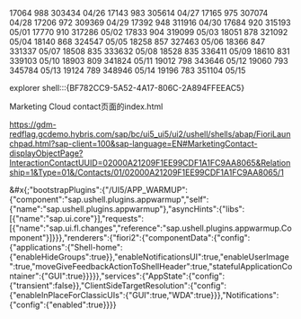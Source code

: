 
17064   988 303434 04/26
17143   983 305614 04/27
17165   975 307074 04/28
17206   972 309369 04/29
17392   948 311916 04/30
17684   920 315193 05/01
17770   910 317286 05/02
17833   904 319099 05/03
18051   878 321092 05/04 
18140   868 324547 05/05
18258   857 327463 05/06
18366   847 331337 05/07
18508   835 333632 05/08
18528   835 336411 05/09
18610   831 339103 05/10
18903   809 341824 05/11
19012   798 343646 05/12
19060   793 345784 05/13
19124   789 348946 05/14
19196   783 351104 05/15

explorer shell:::{BF782CC9-5A52-4A17-806C-2A894FFEEAC5}

Marketing Cloud contact页面的index.html

https://gdm-redflag.gcdemo.hybris.com/sap/bc/ui5_ui5/ui2/ushell/shells/abap/FioriLaunchpad.html?sap-client=100&sap-language=EN#MarketingContact-displayObjectPage?InteractionContactUUID=02000A21209F1EE99CDF1A1FC9AA8065&Relationship=1&Type=01&/Contacts/01/02000A21209F1EE99CDF1A1FC9AA8065/1


&#x{;&#x22;bootstrapPlugins&#x22;&#x3a;&#x7b;&#x22;&#x2f;UI5&#x2f;APP_WARMUP&#x22;&#x3a;&#x7b;&#x22;component&#x22;&#x3a;&#x22;sap.ushell.plugins.appwarmup&#x22;,&#x22;self&#x22;&#x3a;&#x7b;&#x22;name&#x22;&#x3a;&#x22;sap.ushell.plugins.appwarmup&#x22;&#x7d;,&#x22;asyncHints&#x22;&#x3a;&#x7b;&#x22;libs&#x22;&#x3a;&#x5b;&#x7b;&#x22;name&#x22;&#x3a;&#x22;sap.ui.core&#x22;&#x7d;&#x5d;,&#x22;requests&#x22;&#x3a;&#x5b;&#x7b;&#x22;name&#x22;&#x3a;&#x22;sap.ui.fl.changes&#x22;,&#x22;reference&#x22;&#x3a;&#x22;sap.ushell.plugins.appwarmup.Component&#x22;&#x7d;&#x5d;&#x7d;&#x7d;&#x7d;,&#x22;renderers&#x22;&#x3a;&#x7b;&#x22;fiori2&#x22;&#x3a;&#x7b;&#x22;componentData&#x22;&#x3a;&#x7b;&#x22;config&#x22;&#x3a;&#x7b;&#x22;applications&#x22;&#x3a;&#x7b;&#x22;Shell-home&#x22;&#x3a;&#x7b;&#x22;enableHideGroups&#x22;&#x3a;true&#x7d;&#x7d;,&#x22;enableNotificationsUI&#x22;&#x3a;true,&#x22;enableUserImage&#x22;&#x3a;true,&#x22;moveGiveFeedbackActionToShellHeader&#x22;&#x3a;true,&#x22;statefulApplicationContainer&#x22;&#x3a;&#x7b;&#x22;GUI&#x22;&#x3a;true&#x7d;&#x7d;&#x7d;&#x7d;&#x7d;,&#x22;services&#x22;&#x3a;&#x7b;&#x22;AppState&#x22;&#x3a;&#x7b;&#x22;config&#x22;&#x3a;&#x7b;&#x22;transient&#x22;&#x3a;false&#x7d;&#x7d;,&#x22;ClientSideTargetResolution&#x22;&#x3a;&#x7b;&#x22;config&#x22;&#x3a;&#x7b;&#x22;enableInPlaceForClassicUIs&#x22;&#x3a;&#x7b;&#x22;GUI&#x22;&#x3a;true,&#x22;WDA&#x22;&#x3a;true&#x7d;&#x7d;&#x7d;,&#x22;Notifications&#x22;&#x3a;&#x7b;&#x22;config&#x22;&#x3a;&#x7b;&#x22;enabled&#x22;&#x3a;true&#x7d;&#x7d;&#x7d;&#x7d;